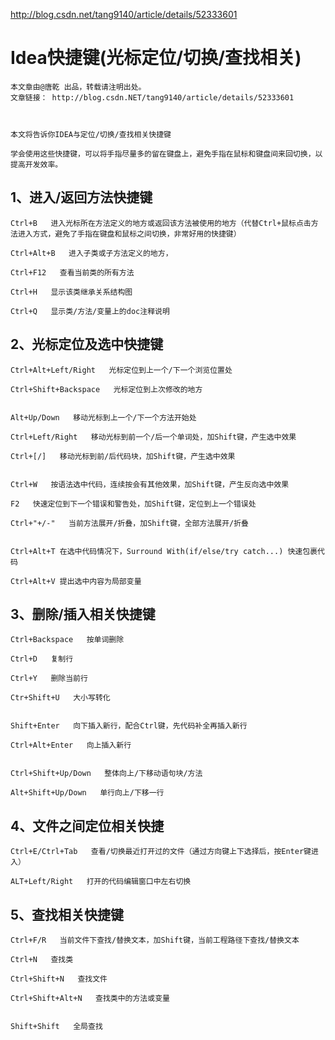 http://blog.csdn.net/tang9140/article/details/52333601

# Idea快捷键(光标定位/切换/查找相关)

    本文章由@唐乾 出品，转载请注明出处。 
    文章链接： http://blog.csdn.NET/tang9140/article/details/52333601

     

    本文将告诉你IDEA与定位/切换/查找相关快捷键

    学会使用这些快捷键，可以将手指尽量多的留在键盘上，避免手指在鼠标和键盘间来回切换，以提高开发效率。

     

     
##   1、进入/返回方法快捷键

     

     

    Ctrl+B   进入光标所在方法定义的地方或返回该方法被使用的地方（代替Ctrl+鼠标点击方法进入方式，避免了手指在键盘和鼠标之间切换，非常好用的快捷键）

    Ctrl+Alt+B   进入子类或子方法定义的地方，

    Ctrl+F12   查看当前类的所有方法

    Ctrl+H   显示该类继承关系结构图

    Ctrl+Q   显示类/方法/变量上的doc注释说明

     

     
##    2、光标定位及选中快捷键

     

     

    Ctrl+Alt+Left/Right   光标定位到上一个/下一个浏览位置处

    Ctrl+Shift+Backspace   光标定位到上次修改的地方


    Alt+Up/Down   移动光标到上一个/下一个方法开始处

    Ctrl+Left/Right   移动光标到前一个/后一个单词处，加Shift键，产生选中效果

    Ctrl+[/]   移动光标到前/后代码块，加Shift键，产生选中效果


    Ctrl+W   按语法选中代码，连续按会有其他效果，加Shift键，产生反向选中效果

    F2   快速定位到下一个错误和警告处，加Shift键，定位到上一个错误处

    Ctrl+"+/-"   当前方法展开/折叠，加Shift键，全部方法展开/折叠


    Ctrl+Alt+T 在选中代码情况下，Surround With(if/else/try catch...) 快速包裹代码

    Ctrl+Alt+V 提出选中内容为局部变量

     

     
##    3、删除/插入相关快捷键

     

     

    Ctrl+Backspace   按单词删除

    Ctrl+D   复制行

    Ctrl+Y   删除当前行

    Ctr+Shift+U   大小写转化


    Shift+Enter   向下插入新行，配合Ctrl键，先代码补全再插入新行

    Ctrl+Alt+Enter   向上插入新行


    Ctrl+Shift+Up/Down   整体向上/下移动语句块/方法

    Alt+Shift+Up/Down   单行向上/下移一行

     

     
##    4、文件之间定位相关快捷

     

     

    Ctrl+E/Ctrl+Tab   查看/切换最近打开过的文件（通过方向键上下选择后，按Enter键进入）

    ALT+Left/Right   打开的代码编辑窗口中左右切换

     

     
##    5、查找相关快捷键

     

     

    Ctrl+F/R   当前文件下查找/替换文本，加Shift键，当前工程路径下查找/替换文本

    Ctrl+N   查找类

    Ctrl+Shift+N   查找文件

    Ctrl+Shift+Alt+N   查找类中的方法或变量


    Shift+Shift   全局查找
